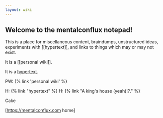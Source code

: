 ```yaml
---
layout: wiki
---
```


## Welcome to the mentalconflux notepad!

This is a place for miscellaneous content, braindumps, unstructured ideas, experiments with [[hypertext]], and links to things which may or may not exist.

It is a [[personal wiki]].

It is a [hypertext](/hypertext).

PW: {% link 'personal wiki' %}

H: {% link "hypertext" %}
H: {% link "A king's house (yeah)!?." %}

Cake

[https://mentalconflux.com home]
